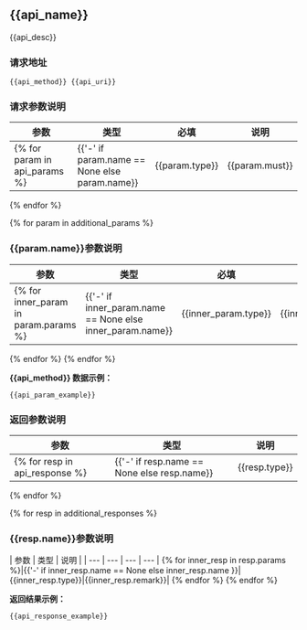 ## {{api_name}}

{{api_desc}}

### 请求地址

```
{{api_method}} {{api_uri}}
```

### 请求参数说明

| 参数 | 类型 | 必填 | 说明 |
| --- | --- | --- | --- |
{% for param in api_params %}|{{'-' if param.name == None else param.name}}|{{param.type}}|{{param.must}}|{{param.remark}}|
{% endfor %}


{% for param in additional_params %}
### {{param.name}}参数说明
| 参数 | 类型 | 必填 | 说明 |
| --- | --- | --- | --- |
{% for inner_param in param.params %}|{{'-' if inner_param.name == None else inner_param.name}}|{{inner_param.type}}|{{inner_param.must}}|{{inner_param.remark}}|
{% endfor %}
{% endfor %}

**{{api_method}} 数据示例：**

```
{{api_param_example}}
```

### 返回参数说明

| 参数 | 类型 | 说明 |
| --- | --- | --- |
{% for resp in api_response %}|{{'-' if resp.name == None else resp.name}}|{{resp.type}}|{{resp.remark}}|
{% endfor %}


{% for resp in additional_responses %}
### {{resp.name}}参数说明
| 参数 | 类型 | 说明 |
| --- | --- | --- | --- |
{% for inner_resp in resp.params %}|{{'-' if inner_resp.name == None else inner_resp.name }}|{{inner_resp.type}}|{{inner_resp.remark}}|
{% endfor %}
{% endfor %}


**返回结果示例：**

```
{{api_response_example}}
```